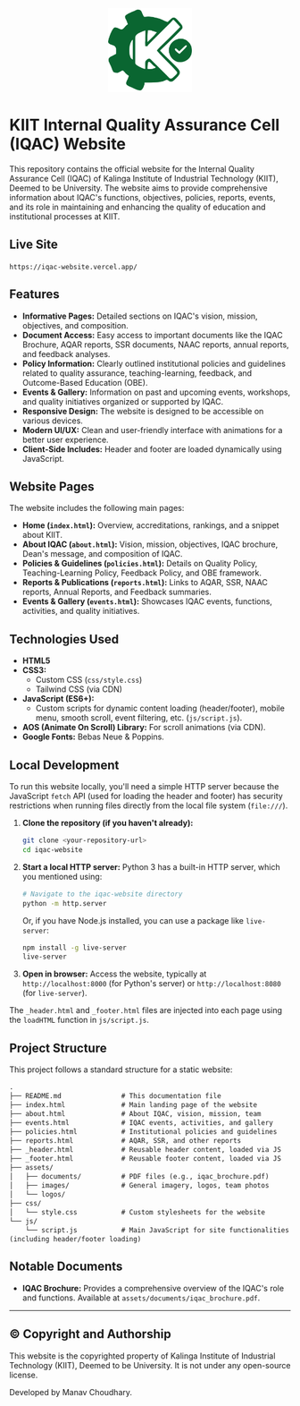 <p align="center">
  <img src="assets/logos/iqac_logo.png" alt="KIIT IQAC Logo" width="150"/>
</p>

# KIIT Internal Quality Assurance Cell (IQAC) Website

This repository contains the official website for the Internal Quality Assurance Cell (IQAC) of Kalinga Institute of Industrial Technology (KIIT), Deemed to be University. The website aims to provide comprehensive information about IQAC's functions, objectives, policies, reports, events, and its role in maintaining and enhancing the quality of education and institutional processes at KIIT.

## Live Site
`https://iqac-website.vercel.app/`

## Features

* **Informative Pages:** Detailed sections on IQAC's vision, mission, objectives, and composition.
* **Document Access:** Easy access to important documents like the IQAC Brochure, AQAR reports, SSR documents, NAAC reports, annual reports, and feedback analyses.
* **Policy Information:** Clearly outlined institutional policies and guidelines related to quality assurance, teaching-learning, feedback, and Outcome-Based Education (OBE).
* **Events & Gallery:** Information on past and upcoming events, workshops, and quality initiatives organized or supported by IQAC.
* **Responsive Design:** The website is designed to be accessible on various devices.
* **Modern UI/UX:** Clean and user-friendly interface with animations for a better user experience.
* **Client-Side Includes:** Header and footer are loaded dynamically using JavaScript.

## Website Pages

The website includes the following main pages:

* **Home (`index.html`):** Overview, accreditations, rankings, and a snippet about KIIT.
* **About IQAC (`about.html`):** Vision, mission, objectives, IQAC brochure, Dean's message, and composition of IQAC.
* **Policies & Guidelines (`policies.html`):** Details on Quality Policy, Teaching-Learning Policy, Feedback Policy, and OBE framework.
* **Reports & Publications (`reports.html`):** Links to AQAR, SSR, NAAC reports, Annual Reports, and Feedback summaries.
* **Events & Gallery (`events.html`):** Showcases IQAC events, functions, activities, and quality initiatives.

## Technologies Used

* **HTML5**
* **CSS3:**
    * Custom CSS (`css/style.css`)
    * Tailwind CSS (via CDN)
* **JavaScript (ES6+):**
    * Custom scripts for dynamic content loading (header/footer), mobile menu, smooth scroll, event filtering, etc. (`js/script.js`).
* **AOS (Animate On Scroll) Library:** For scroll animations (via CDN).
* **Google Fonts:** Bebas Neue & Poppins.

## Local Development

To run this website locally, you'll need a simple HTTP server because the JavaScript `fetch` API (used for loading the header and footer) has security restrictions when running files directly from the local file system (`file:///`).

1.  **Clone the repository (if you haven't already):**
    ```bash
    git clone <your-repository-url>
    cd iqac-website
    ```

2.  **Start a local HTTP server:**
    Python 3 has a built-in HTTP server, which you mentioned using:
    ```bash
    # Navigate to the iqac-website directory
    python -m http.server
    ```
    Or, if you have Node.js installed, you can use a package like `live-server`:
    ```bash
    npm install -g live-server
    live-server
    ```

3.  **Open in browser:**
    Access the website, typically at `http://localhost:8000` (for Python's server) or `http://localhost:8080` (for `live-server`).

The `_header.html` and `_footer.html` files are injected into each page using the `loadHTML` function in `js/script.js`.

## Project Structure
This project follows a standard structure for a static website:
```
.
├── README.md               # This documentation file
├── index.html              # Main landing page of the website
├── about.html              # About IQAC, vision, mission, team
├── events.html             # IQAC events, activities, and gallery
├── policies.html           # Institutional policies and guidelines
├── reports.html            # AQAR, SSR, and other reports
├── _header.html            # Reusable header content, loaded via JS
├── _footer.html            # Reusable footer content, loaded via JS
├── assets/
│   ├── documents/          # PDF files (e.g., iqac_brochure.pdf)
│   ├── images/             # General imagery, logos, team photos
│   └── logos/
├── css/
│   └── style.css           # Custom stylesheets for the website
└── js/
    └── script.js           # Main JavaScript for site functionalities (including header/footer loading)
```


## Notable Documents
* **IQAC Brochure:** Provides a comprehensive overview of the IQAC's role and functions. Available at `assets/documents/iqac_brochure.pdf`.

---

## ©️ Copyright and Authorship

This website is the copyrighted property of Kalinga Institute of Industrial Technology (KIIT), Deemed to be University. It is not under any open-source license.

Developed by Manav Choudhary.
